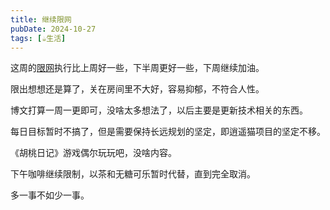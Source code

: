 ```yaml
---
title: 继续限网
pubDate: 2024-10-27
tags: [☕️生活]
---
```


这周的[限网](/xyy/20241020b)执行比上周好一些，下半周更好一些，下周继续加油。

限出想想还是算了，关在房间里不大好，容易抑郁，不符合人性。

博文打算一周一更即可，没啥太多想法了，以后主要是更新技术相关的东西。

每日目标暂时不搞了，但是需要保持长远规划的坚定，即逍遥猫项目的坚定不移。

《胡桃日记》游戏偶尔玩玩吧，没啥内容。

下午咖啡继续限制，以茶和无糖可乐暂时代替，直到完全取消。

多一事不如少一事。
